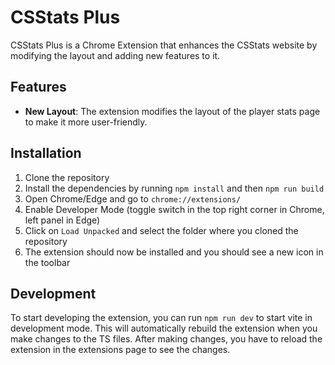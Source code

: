 
# CSStats Plus

CSStats Plus is a Chrome Extension that enhances the CSStats website by modifying the layout and adding new features to it.


## Features

- **New Layout**: The extension modifies the layout of the player stats page to make it more user-friendly.

## Installation

1. Clone the repository
2. Install the dependencies by running `npm install` and then `npm run build`
3. Open Chrome/Edge and go to `chrome://extensions/`
4. Enable Developer Mode (toggle switch in the top right corner in Chrome, left panel in Edge)
5. Click on `Load Unpacked` and select the folder where you cloned the repository
6. The extension should now be installed and you should see a new icon in the toolbar

## Development

To start developing the extension, you can run `npm run dev` to start vite in development mode. This will automatically rebuild the extension when you make changes to the TS files.
After making changes, you have to reload the extension in the extensions page to see the changes.
